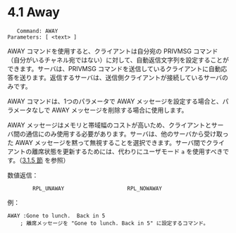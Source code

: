 # 4.1 Away

```
   Command: AWAY
Parameters: [ <text> ]
```

AWAY コマンドを使用すると、クライアントは自分宛の PRIVMSG コマンド（自分がいるチャネル宛ではない）に対して、自動返信文字列を設定することができます。サーバは、PRIVMSG コマンドを送信しているクライアントに自動応答を送ります。返信するサーバは、送信側クライアントが接続しているサーバのみです。

AWAY コマンドは、1つのパラメータで AWAY メッセージを設定する場合と、パラメータなしで AWAY メッセージを削除する場合に使用します。

AWAY メッセージはメモリと帯域幅のコストが高いため、クライアントとサーバ間の通信にのみ使用する必要があります。サーバは、他のサーバから受け取った AWAY メッセージを黙って無視することを選択できます。サーバ間でクライアントの離席状態を更新するためには、代わりにユーザモード `a` を使用すべきです。（[3.1.5 節](../message-details/user-mode-message.md) を参照）

数値返信：

```
        RPL_UNAWAY                    RPL_NOWAWAY
```

例：

```
AWAY :Gone to lunch.  Back in 5
    ; 離席メッセージを "Gone to lunch. Back in 5" に設定するコマンド。
```
